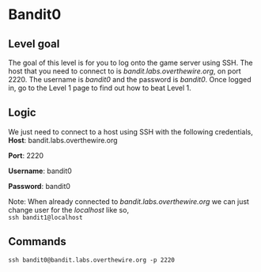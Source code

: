 # Bandit0

## Level goal
The goal of this level is for you to log onto the game server using SSH. The host that you need to connect to is *bandit.labs.overthewire.org*, on port 2220. The username is *bandit0* and the password is *bandit0*. Once logged in, go to the Level 1 page to find out how to beat Level 1.

## Logic
We just need to connect to a host using SSH with the following credentials,  
**Host**: bandit.labs.overthewire.org

**Port**: 2220

**Username**: bandit0

**Password**: bandit0

Note: When already connected to *bandit.labs.overthewire.org* we can just change user for the *localhost* like so,   
```ssh bandit1@localhost``` 

## Commands
```ssh bandit0@bandit.labs.overthewire.org -p 2220```
